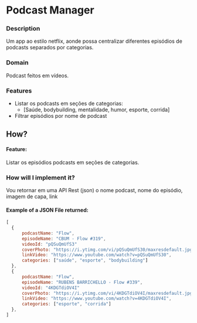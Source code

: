 # Podcast Manager

### Description
Um app ao estilo netflix, aonde possa centralizar diferentes episódios de podcasts separados por categorias. 

### Domain
Podcast feitos em vídeos.

### Features
 - Listar os podcasts em seções de categorias:
    - [Saúde, bodybuilding, mentalidade, humor, esporte, corrida]
 - Filtrar episódios por nome de podcast

## How?

#### Feature:
 Listar os episódios podcasts em seções de categorias.

### How will I implement it?
 Vou retornar em uma API Rest (json) o nome podcast, nome do episódio, imagem de capa, link

#### Example of a JSON File returned:
```js
[
  {
      podcastName: "Flow",
      episodeName: "CBUM - Flow #319",
      videoId: "pQSuQmUfS3"
      coverPhoto: "https://i.ytimg.com/vi/pQSuQmUfS30/maxresdefault.jpg",
      linkVideo: "https://www.youtube.com/watch?v=pQSuQmUfS30",
      categories: ["saúde", "esporte", "bodybuilding"]
  },
  {
      podcastName: "Flow",
      episodeName: "RUBENS BARRICHELLO - Flow #339",
      videoId: "4KDGTdiOV4I"
      coverPhoto: "https://i.ytimg.com/vi/4KDGTdiOV4I/maxresdefault.jpg",
      linkVideo: "https://www.youtube.com/watch?v=4KDGTdiOV4I",
      categories: ["esporte", "corrida"]
  },
]
```